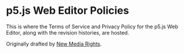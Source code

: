 # p5.js Web Editor Policies

This is where the Terms of Service and Privacy Policy for the p5.js Web Editor, along with the revision histories, are hosted. 

Originally drafted by [New Media Rights](https://www.newmediarights.org/).
